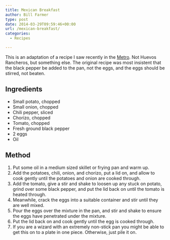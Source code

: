 ```yaml
---
title: Mexican Breakfast
author: Bill Farmer
type: post
date: 2014-03-29T09:59:46+00:00
url: /mexican-breakfast/
categories:
  - Recipes

---
```

This is an adaptation of a recipe I saw recently in the [Metro][1]. Not Huevos Rancheros, but something else. The original recipe was most insistent that the black pepper be added to the pan, not the eggs, and the eggs should be stirred, not beaten.

## Ingredients

  * Small potato, chopped
  * Small onion, chopped
  * Chili pepper, sliced
  * Chorizo, chopped
  * Tomato, chopped
  * Fresh ground black pepper
  * 2 eggs
  * Oil

## Method

  1. Put some oil in a medium sized skillet or frying pan and warm up.
  2. Add the potatoes, chili, onion, and chorizo, put a lid on, and allow to cook gently until the potatoes and onion are cooked through.
  3. Add the tomato, give a stir and shake to loosen up any stuck on potato, grind over some black pepper, and put the lid back on until the tomato is heated through.
  4. Meanwhile, crack the eggs into a suitable container and stir until they are well mixed.
  5. Pour the eggs over the mixture in the pan, and stir and shake to ensure the eggs have penetrated under the mixture.
  6. Put the lid back on and cook gently until the egg is cooked through.
  7. If you are a wizard with an extremely non-stick pan you might be able to get this on to a plate in one piece. Otherwise, just pile it on.

 [1]: http://metro.co.uk